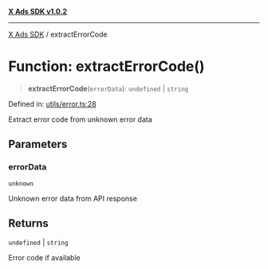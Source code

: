 [**X Ads SDK v1.0.2**](../README.md)

***

[X Ads SDK](../globals.md) / extractErrorCode

# Function: extractErrorCode()

> **extractErrorCode**(`errorData`): `undefined` \| `string`

Defined in: [utils/error.ts:28](https://github.com/kage1020/x-ads-sdk/blob/main/src/utils/error.ts#L28)

Extract error code from unknown error data

## Parameters

### errorData

`unknown`

Unknown error data from API response

## Returns

`undefined` \| `string`

Error code if available
